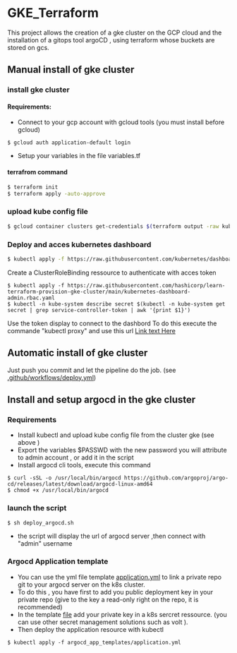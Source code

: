 # GKE_Terraform
This project allows the creation of a gke cluster on the GCP cloud and the installation of a gitops tool argoCD , using terraform whose buckets are stored on gcs.

## Manual install of gke cluster 
### install gke cluster
#### Requirements:
- Connect to your gcp account with gcloud tools (you must install before gcloud)
```
$ gcloud auth application-default login
```
- Setup your variables in the file variables.tf

#### terrafrom command
```bash 
$ terraform init 
$ terraform apply -auto-approve
```

### upload kube config file 
```bash 
$ gcloud container clusters get-credentials $(terraform output -raw kubernetes_cluster_name) --region $(terraform output -raw region)
```
### Deploy and acces kubernetes dashboard 

```bash 
$ kubectl apply -f https://raw.githubusercontent.com/kubernetes/dashboard/v2.0.0-beta8/aio/deploy/recommended.yaml
```
Create a ClusterRoleBinding ressource to authenticate with acces token 
``` 
$ kubectl apply -f https://raw.githubusercontent.com/hashicorp/learn-terraform-provision-gke-cluster/main/kubernetes-dashboard-admin.rbac.yaml
$ kubectl -n kube-system describe secret $(kubectl -n kube-system get secret | grep service-controller-token | awk '{print $1}')
```

Use the token display to connect to the dashbord 
To do this execute the commande "kubectl proxy" and use this url 
[Link text Here](http://127.0.0.1:8001/api/v1/namespaces/kubernetes-dashboard/services/https:kubernetes-dashboard:/proxy/)

## Automatic install of gke cluster 
Just push you commit and let the pipeline do the job. (see [.github/workflows/deploy.yml](.github/workflows/deploy.yml))

## Install and setup argocd in the gke cluster 
### Requirements
- Install kubectl and upload kube config file from the cluster gke (see above )
- Export the variables $PASSWD with the new password you will attribute to admin account , or add it in the script
- Install argocd cli tools, execute this command
```
$ curl -sSL -o /usr/local/bin/argocd https://github.com/argoproj/argo-cd/releases/latest/download/argocd-linux-amd64
$ chmod +x /usr/local/bin/argocd
```
### launch the script 
```
$ sh deploy_argocd.sh
```
- the script will display the url of argocd server ,then connect with "admin" username

### Argocd Application template
- You can use the yml file template [application.yml](argocd_app_templates/application.yml) to link a private repo git to your argocd server on the k8s cluster.
- To do this , you have first to add you public deployment key in your private repo (give to the key a read-only right on the repo, it is recommended) 
- In the template [file](argocd_app_templates/application.yml) add your private key in a k8s sercret ressource. (you can use other secret management solutions such as volt ).
- Then deploy the application resource with kubectl 
```
$ kubectl apply -f argocd_app_templates/application.yml
```